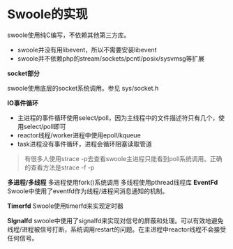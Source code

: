 # Swoole的实现
swoole使用纯C编写，不依赖其他第三方库。

* swoole并没有用libevent，所以不需要安装libevent
* swoole并不依赖php的stream/sockets/pcntl/posix/sysvmsg等扩展

**socket部分**

swoole使用底层的socket系统调用。参见 sys/socket.h

**IO事件循环**
* 主进程的事件循环使用select/poll，因为主线程中的文件描述符只有几个，使用select/poll即可
* reactor线程/worker进程中使用epoll/kqueue
* task进程没有事件循环，进程会循环阻塞读取管道

>有很多人使用strace -p去查看swoole主进程只能看到poll系统调用。正确的查看方法是strace -f -p

**多进程/多线程**
多进程使用fork()系统调用
多线程使用pthread线程库
**EventFd**
Swoole中使用了eventfd作为线程/进程间消息通知的机制。

**Timerfd**
Swoole使用timerfd来实现定时器

**SIgnalfd**
swoole中使用了signalfd来实现对信号的屏蔽和处理。可以有效地避免线程/进程被信号打断，系统调用restart的问题。在主进程中reactor线程不会接受任何信号。